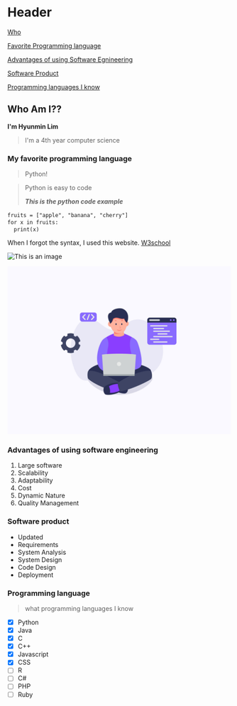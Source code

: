 # Header

[Who](#who-am-i)

[Favorite Programming language](#my-favorite-programming-language)

[Advantages of using Software Egnineering](#advantages-of-using-software-engineering)

[Software Product](#software-product)

[Programming languages I know](#prgramming-language)

## Who Am I??

**I'm Hyunmin Lim**

> I'm a 4th year computer science

### My favorite programming language

> Python!

> Python is easy to code
>
> **_This is the python code example_**

```
fruits = ["apple", "banana", "cherry"]
for x in fruits:
  print(x)
```

When I forgot the syntax, I used this website. [W3school](https://www.w3schools.com/python/python_for_loops.asp)

![This is an image](https://i.pinimg.com/564x/69/20/c8/6920c867aea5370c4fb7f8e9063cd68d.jpg)

![This is second image](./image2.jpg)

### **Advantages of using software engineering**

1. Large software
2. Scalability
3. Adaptability
4. Cost
5. Dynamic Nature
6. Quality Management

### **Software product**

- Updated
- Requirements
- System Analysis
- System Design
- Code Design
- Deployment

### **Programming language**

> what programming languages I know

- [x] Python
- [x] Java
- [x] C
- [x] C++
- [x] Javascript
- [x] CSS
- [ ] R
- [ ] C#
- [ ] PHP
- [ ] Ruby

